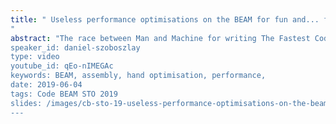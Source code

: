 ```yaml
---
title: " Useless performance optimisations on the BEAM for fun and... fun?
"
abstract: "The race between Man and Machine for writing The Fastest Code is on since the first compiler has been invented. Now, I'm afraid when it comes to targeting x64, our chances of beating the Machine are negligible. But maybe with the BEAM we still hold a chance? Let's dig into BEAM assembly and find out whether we can show erlc a lesson or two!
speaker_id: daniel-szoboszlay
type: video
youtube_id: qEo-nIMEGAc
keywords: BEAM, assembly, hand optimisation, performance,
date: 2019-06-04
tags: Code BEAM STO 2019
slides: /images/cb-sto-19-useless-performance-optimisations-on-the-beam-daniel-szoboszlay.pdf
---
```


